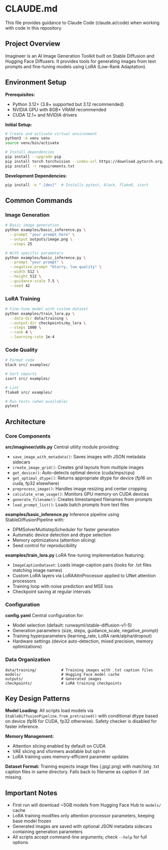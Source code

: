# CLAUDE.md

This file provides guidance to Claude Code (claude.ai/code) when working with code in this repository.

## Project Overview

Imagineer is an AI Image Generation Toolkit built on Stable Diffusion and Hugging Face Diffusers. It provides tools for generating images from text prompts and fine-tuning models using LoRA (Low-Rank Adaptation).

## Environment Setup

**Prerequisites:**
- Python 3.12+ (3.8+ supported but 3.12 recommended)
- NVIDIA GPU with 8GB+ VRAM recommended
- CUDA 12.1+ and NVIDIA drivers

**Initial Setup:**
```bash
# Create and activate virtual environment
python3 -m venv venv
source venv/bin/activate

# Install dependencies
pip install --upgrade pip
pip install torch torchvision --index-url https://download.pytorch.org/whl/cu121
pip install -r requirements.txt
```

**Development Dependencies:**
```bash
pip install -e ".[dev]"  # Installs pytest, black, flake8, isort
```

## Common Commands

### Image Generation
```bash
# Basic image generation
python examples/basic_inference.py \
  --prompt "your prompt here" \
  --output outputs/image.png \
  --steps 25

# With specific parameters
python examples/basic_inference.py \
  --prompt "your prompt" \
  --negative-prompt "blurry, low quality" \
  --width 512 \
  --height 512 \
  --guidance-scale 7.5 \
  --seed 42
```

### LoRA Training
```bash
# Fine-tune model with custom dataset
python examples/train_lora.py \
  --data-dir data/training \
  --output-dir checkpoints/my_lora \
  --steps 1000 \
  --rank 4 \
  --learning-rate 1e-4
```

### Code Quality
```bash
# Format code
black src/ examples/

# Sort imports
isort src/ examples/

# Lint
flake8 src/ examples/

# Run tests (when available)
pytest
```

## Architecture

### Core Components

**src/imagineer/utils.py**
Central utility module providing:
- `save_image_with_metadata()`: Saves images with JSON metadata sidecars
- `create_image_grid()`: Creates grid layouts from multiple images
- `get_device()`: Auto-detects optimal device (cuda/mps/cpu)
- `get_optimal_dtype()`: Returns appropriate dtype for device (fp16 on cuda, fp32 elsewhere)
- `preprocess_image()`: Handles image resizing and center cropping
- `calculate_vram_usage()`: Monitors GPU memory on CUDA devices
- `generate_filename()`: Creates timestamped filenames from prompts
- `load_prompt_list()`: Loads batch prompts from text files

**examples/basic_inference.py**
Inference pipeline using StableDiffusionPipeline with:
- DPMSolverMultistepScheduler for faster generation
- Automatic device detection and dtype selection
- Memory optimizations (attention slicing)
- Seed control for reproducibility

**examples/train_lora.py**
LoRA fine-tuning implementation featuring:
- `ImageCaptionDataset`: Loads image-caption pairs (looks for .txt files matching image names)
- Custom LoRA layers via LoRAAttnProcessor applied to UNet attention processors
- Training loop with noise prediction and MSE loss
- Checkpoint saving at regular intervals

### Configuration

**config.yaml**
Central configuration for:
- Model selection (default: runwayml/stable-diffusion-v1-5)
- Generation parameters (size, steps, guidance_scale, negative_prompt)
- Training hyperparameters (learning_rate, LoRA rank/alpha/dropout)
- Hardware settings (device auto-detection, mixed precision, memory optimizations)

### Data Organization

```
data/training/           # Training images with .txt caption files
models/                  # Hugging Face model cache
outputs/                 # Generated images
checkpoints/             # LoRA training checkpoints
```

## Key Design Patterns

**Model Loading:**
All scripts load models via `StableDiffusionPipeline.from_pretrained()` with conditional dtype based on device (fp16 for CUDA, fp32 otherwise). Safety checker is disabled for faster inference.

**Memory Management:**
- Attention slicing enabled by default on CUDA
- VAE slicing and xformers available but opt-in
- LoRA training uses memory-efficient parameter updates

**Dataset Format:**
Training expects image files (.jpg/.png) with matching .txt caption files in same directory. Falls back to filename as caption if .txt missing.

## Important Notes

- First run will download ~5GB models from Hugging Face Hub to `models/` cache
- LoRA training modifies only attention processor parameters, keeping base model frozen
- Generated images are saved with optional JSON metadata sidecars containing generation parameters
- All scripts accept command-line arguments; check `--help` for full options
